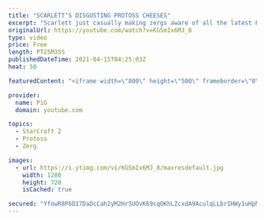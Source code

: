 ```yaml
---
title: "SCARLETT’S DISGUSTING PROTOSS CHEESES"
excerpt: "Scarlett just casually making zergs aware of all the latest Protoss dirty cheeses 🎤 More Pro SC2 Casts: https://www.youtube.com/playlist?list=PLFUDU8AOevUetBNFfypOKoKcE3BqgZdbt 🐷 Support PiG: https://www.pigstarcraft.com/support/ -- 🐖 Watch live on https://www.twitch.tv/x5_pig 🎓 For coaching inquiries"
originalUrl: https://youtube.com/watch?v=KG5mIx6MJ_8
type: video
price: Free
length: PT25M35S
publishedDateTime: 2021-04-15T04:25:03Z
heat: 50

featuredContent: "<iframe width=\"800\" height=\"500\" frameborder=\"0\" src=\"https://www.youtube.com/embed/KG5mIx6MJ_8\" allow=\"accelerometer; autoplay; encrypted-media; gyroscope; picture-in-picture\" allowfullscreen></iframe>"

provider:
  name: PiG
  domain: youtube.com

topics:
  - StarCraft 2
  - Protoss
  - Zerg

images:
  - url: https://i.ytimg.com/vi/KG5mIx6MJ_8/maxresdefault.jpg
    width: 1280
    height: 720
    isCached: true

secured: "YfowR8P6D17DaDcCah2yM2Hr5UOvK69cqOKhLZcxdA9AculqLLbrIHWy1uHpNNEqVq2YduG5On9IF4LaLQ3lvqBMzmo6TQp3LKpn6J2eX2cP2mQDBRTaOUadPu3u9pB/VBri4gbOCTUxIYZRDLy2xKWCX9o0ETa1QJZMRwPxh3nwQ/IaMqOTr+ZOXbyyoKCdfnKXr+UlmmQLataRnntA4oYj5vRG89nxtwxScmPk7ydEJC5DyBPqh/n4yAsf6I+AToaSYvzEM7ambgPUFBCICR/v3voOe/9seh6P+43Ye3Z2tpRuNrBG17+B5SXOBMTSMBg6dlYfM6cqhkHCab9UFSfXxfVfygkioRyiRdt+7coURuk0PJeXvcTqZRxWJIyKIAlG2iS9ZZBztEpYVN/NBkXP/36IDnZxSuTelZB2+9g=;NKMXo+2FGto+D86PQ85R7w=="
---
```


